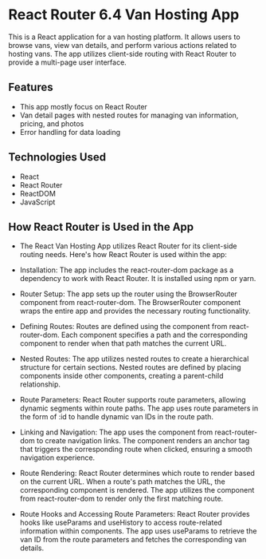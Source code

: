 # React Router 6.4 Van Hosting App
This is a React application for a van hosting platform. It allows users to browse vans, view van details, and perform various actions related to hosting vans. The app utilizes client-side routing with React Router to provide a multi-page user interface.

## Features
- This app mostly focus on React Router
- Van detail pages with nested routes for managing van information, pricing, and photos
- Error handling for data loading
## Technologies Used
- React
- React Router
- ReactDOM
- JavaScript

## How React Router is Used in the App
- The React Van Hosting App utilizes React Router for its client-side routing needs. Here's how React Router is used within the app:

- Installation: The app includes the react-router-dom package as a dependency to work with React Router. It is installed using npm or yarn.

- Router Setup: The app sets up the router using the BrowserRouter component from react-router-dom. The BrowserRouter component wraps the entire app and provides the necessary routing functionality.

- Defining Routes: Routes are defined using the <Route> component from react-router-dom. Each <Route> component specifies a path and the corresponding component to render when that path matches the current URL.

- Nested Routes: The app utilizes nested routes to create a hierarchical structure for certain sections. Nested routes are defined by placing <Route> components inside other <Route> components, creating a parent-child relationship.

- Route Parameters: React Router supports route parameters, allowing dynamic segments within route paths. The app uses route parameters in the form of :id to handle dynamic van IDs in the route path.

- Linking and Navigation: The app uses the <Link> component from react-router-dom to create navigation links. The <Link> component renders an anchor tag that triggers the corresponding route when clicked, ensuring a smooth navigation experience.

- Route Rendering: React Router determines which route to render based on the current URL. When a route's path matches the URL, the corresponding component is rendered. The app utilizes the <Switch> component from react-router-dom to render only the first matching route.

- Route Hooks and Accessing Route Parameters: React Router provides hooks like useParams and useHistory to access route-related information within components. The app uses useParams to retrieve the van ID from the route parameters and fetches the corresponding van details.
